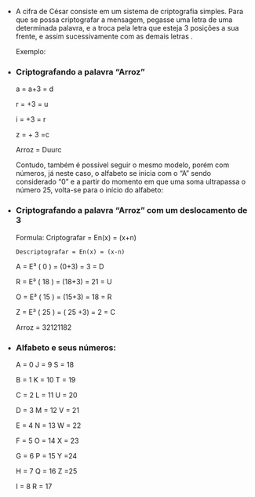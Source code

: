 - A cifra de César consiste em um sistema de criptografia simples. Para que se possa criptografar a mensagem, pegasse uma letra de uma determinada palavra, e a troca pela letra que esteja 3 posições a sua frente, e assim sucessivamente com as demais letras .
  
  Exemplo:
- ### Criptografando a palavra “Arroz”
  
  a = a+3 = d
  
  r = +3 = u
  
  i = +3 = r
  
  z = + 3 =c
  
  Arroz = Duurc
  
  Contudo, também é possível seguir o mesmo modelo, porém com números, já neste caso, o alfabeto se inicia com o “A” sendo considerado “0” e a partir do momento em que uma soma ultrapassa o número 25, volta-se para o início do alfabeto:
- ### Criptografando a palavra “Arroz” com um deslocamento de 3
  
  Formula: Criptografar = En(x) = (x+n)
  
  ```
  Descriptografar = En(x) = (x-n)
  ```
  
  A = E³ ( 0 ) = (0+3) = 3 = D
  
  R = E³ ( 18 ) = (18+3) = 21 = U
  
  O = E³ ( 15 ) = (15+3) = 18 = R
  
  Z = E³ ( 25 ) = ( 25 +3) = 2 = C
  
  Arroz = 32121182
- ### Alfabeto e seus números:
  
  A = 0       J = 9      S = 18
  
  B = 1       K = 10   T = 19
  
  C = 2       L = 11    U = 20
  
  D = 3      M = 12   V = 21
  
  E = 4       N = 13    W = 22
  
  F = 5       O = 14    X = 23
  
  G = 6      P = 15     Y =24
  
  H = 7      Q = 16     Z =25
  
  I = 8        R = 17
  
  <!-- notionvc: 426271ff-179d-424e-8ad3-c4a0191c635c -->